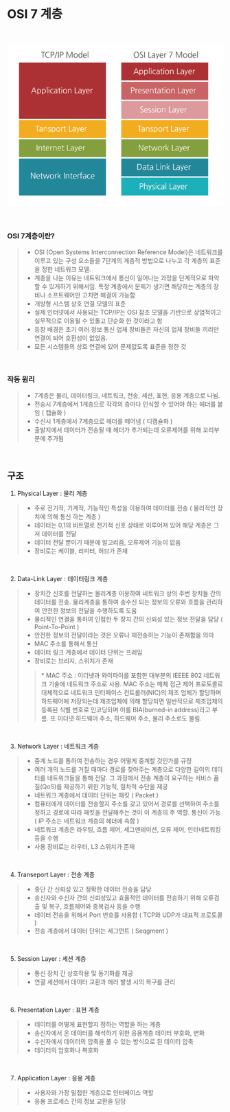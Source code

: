 # OSI 7 계층

<br/>

![OSI7](./img/OSI_Model.png)

<br/>

### OSI 7계층이란?
 
> - OSI (Open Systems Interconnection Reference Model)은 네트워크를 이루고 있는 구성 요소들을 7단계의 계층적 방법으로 나누고 각 계층의 표준을 정한 네트워크 모델.
> - 계층을 나눈 이유는 네트워크에서 통신이 일어나는 과정을 단계적으로 파악할 수 있게하기 위해서임. 특정 계층에서 문제가 생기면 해당하는 계층의 장비나 소프트웨어만 고치면 해결이 가능함
> - 개방형 시스템 상호 연결 모델의 표준
> - 실제 인터넷에서 사용되는 TCP/IP는 OSI 참조 모델을 기반으로 상업적이고 실무적으로 이용될 수 있돌고 단순화 한 것이라고 함
> - 등장 배경은 초기 여러 정보 통신 업체 장비들은 자신의 업체 장비들 끼리만 연결이 되어 호환성이 없었음. 
> - 모든 시스템들의 상호 연결에 있어 문제없도록 표준을 정한 것

<br/>

### 작동 원리
> - 7계층은 물리, 데이터링크, 네트워크, 전송, 세션, 표현, 응용 계층으로 나뉨.
> - 전송시 7계층에서 1계층으로 각각의 층마다 인식할 수 있어야 하는 헤더를 붙임 ( 캡슐화 )
> - 수신시 1계층에서 7계층으로 헤더를 떼어냄 ( 디캡슐화 )
> - 출발지에서 데이터가 전송될 때 헤더가 추가되는데 오류제어를 위해 꼬리부분에 추가됨

<br/>

## 구조
1) Physical Layer : 물리 계층
> - 주로 전기적, 기계적, 기능적인 특성을 이용하여 데이터를 전송 ( 물리적인 장치에 의해 통신 하는 계층 )
>- 데이터는 0,1의 비트열로 전기적 신호 상태로 이루어져 있어 해당 계층은 그저 데이터를 전달
>- 데이터 전달 뿐이기 때문에 알고리즘, 오류제어 기능이 없음
>- 장비로는 케이블, 리피터, 허브가 존재

<br/>

2) Data-Link Layer : 데이터링크 계층
>- 장치간 신호를 전달하는 물리계층 이용하여 네트워크 상의 주변 장치들 간의 데이터를 전송. 물리계층을 통하여 송수신 되는 정보의 오류와 흐름을 관리하여 안전한 정보의 전달을 수행하도록 도움
>- 물리적인 연결을 통하여 인접한 두 장치 간의 신뢰성 있는 정보 전달을 담당 ( Point-To-Point )
>- 안전한 정보의 전달이라는 것은 오류나 재전송하는 기능이 존재함을 의미
>- MAC 주소를 통해서 통신
>- 데이터 링크 계층에서 데이터 단위는 프레임
>- 장비로는 브리지, 스위치가 존재
>
>>\* MAC 주소 : 이더넷과 와이파이를 포함한 대부분의 IEEEE 802 네트워크 기술에 네트워크 주소로 사용. MAC 주소는 매체 접근 제어 프로토콜로 대체적으로 네트워크 인터페이스 컨트롤러(NIC)의 제조 업체가 할당하며 하드웨어에 저장되는데 제조업체에 의해 할당되면 일반적으로 제조업체의 등록된 식별 번호로 인코딩되며 이를 BIA(burned-in address)라고 부름. 또 이더넷 하드웨어 주소, 하드웨어 주소, 물리 주소로도 불림.

<br/>

3) Network Layer : 네트워크 계층
>- 중계 노드를 통하여 전송하는 경우 어떻게 중계할 것인가를 규정
>- 여러 개의 노드를 거칠 때마다 경로를 찾아주는 계층으로 다양한 길이의 데이터를 네트워크들을 통해 전달. 그 과정에서 전송 계층이 요구하는 서비스 품질(QoS)를 제공하기 위한 기능적, 절차적 수단을 제공
>- 네트워크 계층에서 데이터 단위는 패킷 ( Packet )
>- 컴퓨터에게 데이터를 전송할지 주소를 갖고 있어서 경로를 선택하여 주소를 정하고 경로에 따라 패킷을 전달해주는 것이 이 계층의 주 역할. 통신이 가능 ( IP 주소는 네트워크 계층의 헤더에 속함 )
>- 네트워크 계층은 라우팅, 흐름 제어, 세그멘테이션, 오류 제어, 인터네트워킹 등을 수행
>- 사용 장비로는 라우터, L3 스위치가 존재


<br/>


4) Transeport Layer : 전송 계층
>- 종단 간 신뢰성 있고 정확한 데이터 전송을 담당
>- 송신자와 수신자 간의 신뢰성있고 효율적인 데이터를 전송하기 위해 오류검출 및 복구, 흐름제어와 중복검사 등을 수행
>- 데이터 전송을 위해서 Port 번호를 사용함 ( TCP와 UDP가 대표적 프로토콜 )
>- 전송 계층에서 데이터 단위는 세그먼트 ( Seqgment )

<br/>

5) Session Layer :  세션 계층
>- 통신 장치 간 상호작용 및 동기화를 제공
>- 연결 세션에서 데이터 교환과 에러 발생 시의 복구를 관리

<br/>

6) Presentation Layer : 표현 계층
>- 데이터를 어떻게 표현할지 정하는 역할을 하는 계층
>- 송신자에서 온 데이터를 해석하기 위한 응용계층 데이터 부호화, 변화
>- 수신자에서 데이터의 압축을 풀 수 있는 방식으로 된 데이터 압축
>- 데이터의 암호화나 복호화

<br/>

7) Application Layer : 응용 계층
>- 사용자와 가장 밀접한 계층으로 인터페이스 역할
>- 응용 프로세스 간의 정보 교환을 담당